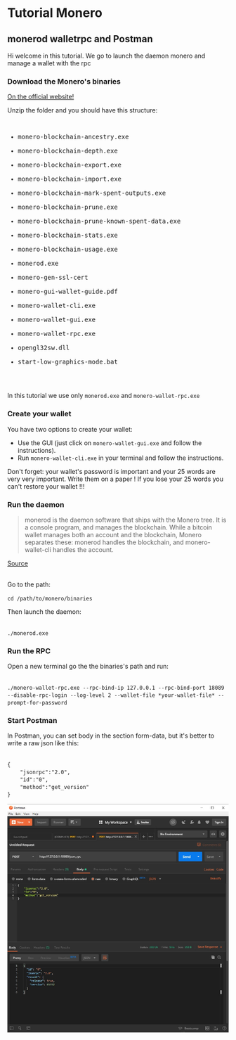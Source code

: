 # Tutorial Monero 
## monerod walletrpc and Postman

Hi welcome in this tutorial.
We go to launch the daemon monero and manage a wallet with the rpc 

### Download the Monero's binaries

<a href="https://web.getmonero.org/downloads/" target="_blank">On the official website!</a>

Unzip the folder and you should have this structure:

<pre>
<ul>
<li>monero-blockchain-ancestry.exe</li>
<li>monero-blockchain-depth.exe</li>
<li>monero-blockchain-export.exe</li>
<li>monero-blockchain-import.exe</li>
<li>monero-blockchain-mark-spent-outputs.exe</li>
<li>monero-blockchain-prune.exe</li>
<li>monero-blockchain-prune-known-spent-data.exe</li>
<li>monero-blockchain-stats.exe</li>
<li>monero-blockchain-usage.exe</li>
<li>monerod.exe</li>
<li>monero-gen-ssl-cert</li>
<li>monero-gui-wallet-guide.pdf</li>
<li>monero-wallet-cli.exe</li>
<li>monero-wallet-gui.exe</li>
<li>monero-wallet-rpc.exe</li>
<li>opengl32sw.dll</li>
<li>start-low-graphics-mode.bat</li>
</ul>
</pre>

In this tutorial we use only ```monerod.exe``` and ```monero-wallet-rpc.exe```

### Create your wallet

You have two options to create your wallet:

* Use the GUI (just click on ```monero-wallet-gui.exe``` and follow the instructions).
* Run ```monero-wallet-cli.exe``` in your terminal and follow the instructions.

Don't forget: your wallet's password is important and your 25 words are very very important. Write them on a paper ! If you lose your 25 words you can't restore your wallet !!!

### Run the daemon

<blockquote cite="https://web.getmonero.org/resources/user-guides/vps_run_node.html">
	monerod is the daemon software that ships with the Monero tree. It is a console program, and manages the blockchain. While a bitcoin wallet manages both an account and the blockchain, Monero separates these: monerod handles the blockchain, and monero-wallet-cli handles the account.
</blockquote>

<a href="https://web.getmonero.org/resources/user-guides/vps_run_node.html">Source</a>

<br>
Go to the path:

<code>cd /path/to/monero/binaries</code>

Then launch the daemon:

<code>
./monerod.exe
</code>

### Run the RPC
Open a new terminal go the the binaries's path and run:

<code>
./monero-wallet-rpc.exe --rpc-bind-ip 127.0.0.1 --rpc-bind-port 18089 --disable-rpc-login --log-level 2 --wallet-file *your-wallet-file* --prompt-for-password
</code>

### Start Postman
In Postman, you can set body in the section form-data, but it's better to write a raw json like this:

<code>
{
	"jsonrpc":"2.0",
	"id":"0",
	"method":"get_version"
}
</code>


![screenshot Postman](images/screenshot.jpg)

